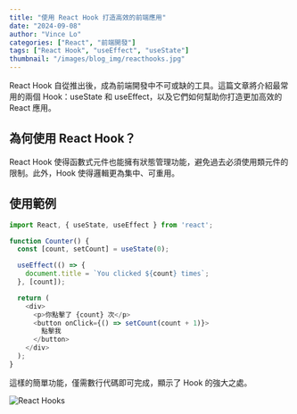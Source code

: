 ```yaml
---
title: "使用 React Hook 打造高效的前端應用"
date: "2024-09-08"
author: "Vince Lo"
categories: ["React", "前端開發"]
tags: ["React Hook", "useEffect", "useState"]
thumbnail: "/images/blog_img/reacthooks.jpg"
---
```


React Hook 自從推出後，成為前端開發中不可或缺的工具。這篇文章將介紹最常用的兩個 Hook：useState 和 useEffect，以及它們如何幫助你打造更加高效的 React 應用。

## 為何使用 React Hook？
React Hook 使得函數式元件也能擁有狀態管理功能，避免過去必須使用類元件的限制。此外，Hook 使得邏輯更為集中、可重用。

## 使用範例
```javascript
import React, { useState, useEffect } from 'react';

function Counter() {
  const [count, setCount] = useState(0);

  useEffect(() => {
    document.title = `You clicked ${count} times`;
  }, [count]);

  return (
    <div>
      <p>你點擊了 {count} 次</p>
      <button onClick={() => setCount(count + 1)}>
        點擊我
      </button>
    </div>
  );
}

```
這樣的簡單功能，僅需數行代碼即可完成，顯示了 Hook 的強大之處。

![React Hooks](/images/blog_img/reacthooks.jpg)
